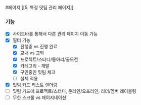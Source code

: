 #페이지 
[[5. 특정 밋팀 관리 페이지]]

### 기능
* [x] 사이드바를 통해서 다른 관리 페이지 이동 가능
* [x] 필터 기능
	* [x] 진행중 vs 진행 완료
	* [x] 교내 vs 교외
	* [x] 프로젝트/스터디/동아리/공모전
	* [x] 카테고리 - 개발
	* [x] 구인중인 밋팀 체크
	* [ ] 실제 적용
* [x] 밋팀 카드 리스트 렌더링
* [ ] 밋팀 카드에 프로젝트/스터디, 온라인/오프라인, 리더/멤버 레이블링
* [ ] 무한 스크롤 vs 페이지네이션
